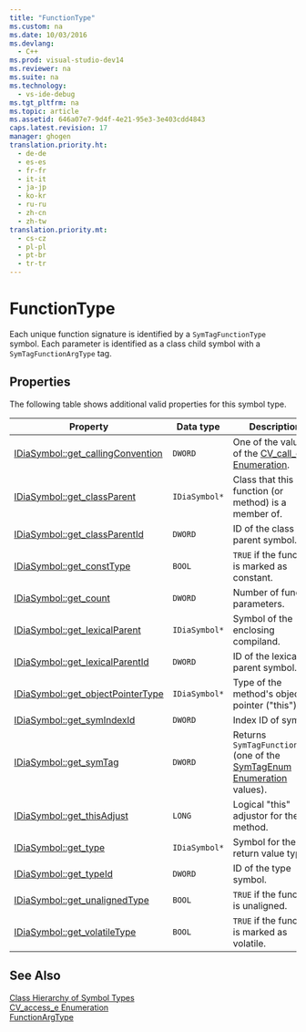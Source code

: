 ```yaml
---
title: "FunctionType"
ms.custom: na
ms.date: 10/03/2016
ms.devlang: 
  - C++
ms.prod: visual-studio-dev14
ms.reviewer: na
ms.suite: na
ms.technology: 
  - vs-ide-debug
ms.tgt_pltfrm: na
ms.topic: article
ms.assetid: 646a07e7-9d4f-4e21-95e3-3e403cdd4843
caps.latest.revision: 17
manager: ghogen
translation.priority.ht: 
  - de-de
  - es-es
  - fr-fr
  - it-it
  - ja-jp
  - ko-kr
  - ru-ru
  - zh-cn
  - zh-tw
translation.priority.mt: 
  - cs-cz
  - pl-pl
  - pt-br
  - tr-tr
---
```

# FunctionType
Each unique function signature is identified by a `SymTagFunctionType` symbol. Each parameter is identified as a class child symbol with a `SymTagFunctionArgType` tag.  
  
## Properties  
 The following table shows additional valid properties for this symbol type.  
  
|Property|Data type|Description|  
|--------------|---------------|-----------------|  
|[IDiaSymbol::get_callingConvention](../VS_debugger/IDiaSymbol--get_callingConvention.md)|`DWORD`|One of the values of the [CV_call_e Enumeration](../VS_debugger/CV_call_e.md).|  
|[IDiaSymbol::get_classParent](../VS_debugger/IDiaSymbol--get_classParent.md)|`IDiaSymbol*`|Class that this function (or method) is a member of.|  
|[IDiaSymbol::get_classParentId](../VS_debugger/IDiaSymbol--get_classParentId.md)|`DWORD`|ID of the class parent symbol.|  
|[IDiaSymbol::get_constType](../VS_debugger/IDiaSymbol--get_constType.md)|`BOOL`|`TRUE` if the function is marked as constant.|  
|[IDiaSymbol::get_count](../VS_debugger/IDiaSymbol--get_count.md)|`DWORD`|Number of function parameters.|  
|[IDiaSymbol::get_lexicalParent](../VS_debugger/IDiaSymbol--get_lexicalParent.md)|`IDiaSymbol*`|Symbol of the enclosing compiland.|  
|[IDiaSymbol::get_lexicalParentId](../VS_debugger/IDiaSymbol--get_lexicalParentId.md)|`DWORD`|ID of the lexical parent symbol.|  
|[IDiaSymbol::get_objectPointerType](../VS_debugger/IDiaSymbol--get_objectPointerType.md)|`IDiaSymbol*`|Type of the method's object pointer ("this").|  
|[IDiaSymbol::get_symIndexId](../VS_debugger/IDiaSymbol--get_symIndexId.md)|`DWORD`|Index ID of symbol.|  
|[IDiaSymbol::get_symTag](../VS_debugger/IDiaSymbol--get_symTag.md)|`DWORD`|Returns `SymTagFunctionType` (one of the [SymTagEnum Enumeration](../VS_debugger/SymTagEnum.md) values).|  
|[IDiaSymbol::get_thisAdjust](../VS_debugger/IDiaSymbol--get_thisAdjust.md)|`LONG`|Logical "this" adjustor for the method.|  
|[IDiaSymbol::get_type](../VS_debugger/IDiaSymbol--get_type.md)|`IDiaSymbol*`|Symbol for the return value type.|  
|[IDiaSymbol::get_typeId](../VS_debugger/IDiaSymbol--get_typeId.md)|`DWORD`|ID of the type symbol.|  
|[IDiaSymbol::get_unalignedType](../VS_debugger/IDiaSymbol--get_unalignedType.md)|`BOOL`|`TRUE` if the function is unaligned.|  
|[IDiaSymbol::get_volatileType](../VS_debugger/IDiaSymbol--get_volatileType.md)|`BOOL`|`TRUE` if the function is marked as volatile.|  
  
## See Also  
 [Class Hierarchy of Symbol Types](../VS_debugger/Class-Hierarchy-of-Symbol-Types.md)   
 [CV_access_e Enumeration](../VS_debugger/CV_access_e.md)   
 [FunctionArgType](../VS_debugger/FunctionArgType.md)